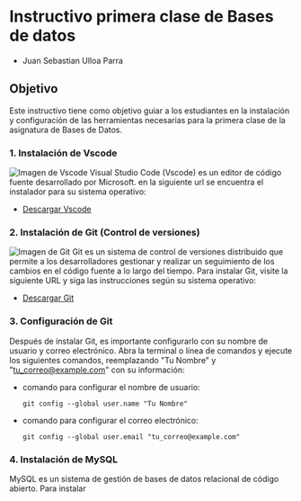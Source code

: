 # Instructivo primera clase de Bases de datos
- Juan Sebastian Ulloa Parra 

## Objetivo
Este instructivo tiene como objetivo guiar a los estudiantes en la instalación y configuración de las herramientas necesarias para la primera clase de la asignatura de Bases de Datos.

### 1. Instalación de Vscode
![Imagen de Vscode](https://code.visualstudio.com/assets/images/code-stable.png)
Visual Studio Code (Vscode) es un editor de código fuente desarrollado por Microsoft. en la siguiente url se encuentra el instalador para su sistema operativo:
- [Descargar Vscode](https://code.visualstudio.com/)
### 2. Instalación de Git (Control de versiones)
![Imagen de Git](https://git-scm.com/images/logos/downloads/Git-Icon-1788C.png)
Git es un sistema de control de versiones distribuido que permite a los desarrolladores gestionar y realizar un seguimiento de los cambios en el código fuente a lo largo del tiempo. Para instalar Git, visite la siguiente URL y siga las instrucciones según su sistema operativo:
- [Descargar Git](https://git-scm.com/)
### 3. Configuración de Git
Después de instalar Git, es importante configurarlo con su nombre de usuario y correo electrónico. Abra la terminal o línea de comandos y ejecute los siguientes comandos, reemplazando "Tu Nombre" y "tu_correo@example.com" con su información:
- comando para configurar el nombre de usuario:
  ```
  git config --global user.name "Tu Nombre"
  ```
- comando para configurar el correo electrónico:
  ```
  git config --global user.email "tu_correo@example.com"
  ```
### 4. Instalación de MySQL
MySQL es un sistema de gestión de bases de datos relacional de código abierto. Para instalar
